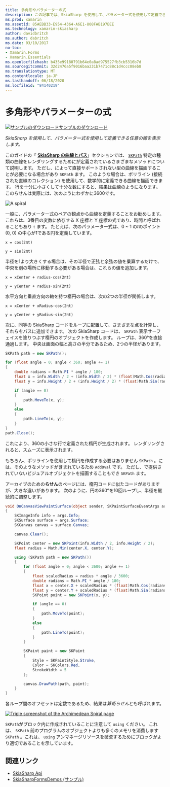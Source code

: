 ```yaml
---
title: 多角形やパラメーターの式
description: この記事では、SkiaSharp を使用して、パラメーター式を使用して定義できる任意の線を表示する方法について説明し、サンプルコードを使用してこれを示します。
ms.prod: xamarin
ms.assetid: 85AEBB33-E954-4364-A6E1-808FAB197BEE
ms.technology: xamarin-skiasharp
author: davidbritch
ms.author: dabritch
ms.date: 03/10/2017
no-loc:
- Xamarin.Forms
- Xamarin.Essentials
ms.openlocfilehash: b435e99180791b64e0a8ad975527fb3cb5316b7d
ms.sourcegitcommit: 32d2476a5f9016baa231b7471c88c1d4ccc08eb8
ms.translationtype: MT
ms.contentlocale: ja-JP
ms.lasthandoff: 06/18/2020
ms.locfileid: "84140219"
---
```

# <a name="polylines-and-parametric-equations"></a>多角形やパラメーターの式

[![サンプルのダウンロード](~/media/shared/download.png)サンプルのダウンロード](https://docs.microsoft.com/samples/xamarin/xamarin-forms-samples/skiasharpforms-demos)

_SkiaSharp を使用して、パラメーター式を使用して定義できる任意の線を表示します。_

このガイドの「 [**SkiaSharp の曲線とパス**](../curves/index.md)」セクションでは、 [`SKPath`](xref:SkiaSharp.SKPath) 特定の種類の曲線をレンダリングするためにが定義されているさまざまなメソッドについて説明します。 ただし、によって直接サポートされない型の曲線を描画することが必要になる場合があり `SKPath` ます。 このような場合は、ポリライン (接続された直線のコレクション) を使用して、数学的に定義できる曲線を描画できます。 行を十分に小さくして十分な数にすると、結果は曲線のようになります。 このらせんは実際には、次のようにわずかに3600です。

![](polylines-images/spiralexample.png "A spiral")

一般に、パラメーター式のペアの観点から曲線を定義することをお勧めします。 これらは、3番目の変数に依存する X 座標と Y 座標の式であり、時間と呼ばれることもあり `t` ます。 たとえば、次のパラメーター式は、0 ~ 1 の*t*のポイント (0, 0) の中心が1である円を定義しています。

`x = cos(2πt)`

`y = sin(2πt)`

 半径を1より大きくする場合は、その半径で正弦と余弦の値を乗算するだけで、中央を別の場所に移動する必要がある場合は、これらの値を追加します。

`x = xCenter + radius·cos(2πt)`

`y = yCenter + radius·sin(2πt)`

水平方向と垂直方向の軸を持つ楕円の場合は、次の2つの半径が関係します。

`x = xCenter + xRadius·cos(2πt)`

`y = yCenter + yRadius·sin(2πt)`

次に、同等の SkiaSharp コードをループに配置して、さまざまな点を計算し、それらをパスに追加できます。 次の SkiaSharp コードは、 `SKPath` 表示サーフェイスを塗りつぶす楕円のオブジェクトを作成します。 ループは、360°を直接通過します。 中央は画面の幅と高さの半分であるため、2つの半径があります。

```csharp
SKPath path = new SKPath();

for (float angle = 0; angle < 360; angle += 1)
{
    double radians = Math.PI * angle / 180;
    float x = info.Width / 2 + (info.Width / 2) * (float)Math.Cos(radians);
    float y = info.Height / 2 + (info.Height / 2) * (float)Math.Sin(radians);

    if (angle == 0)
    {
        path.MoveTo(x, y);
    }
    else
    {
        path.LineTo(x, y);
    }
}
path.Close();
```

これにより、360の小さな行で定義された楕円が生成されます。 レンダリングされると、スムーズに表示されます。

もちろん、ポリラインを使用して楕円を作成する必要はありません `SKPath` 。には、そのようなメソッドが含まれているため `AddOval` です。 ただし、で提供されていないビジュアルオブジェクトを描画することもでき `SKPath` ます。

アーカイブのための**らせん**のページには、楕円コードに似たコードがありますが、大きな違いがあります。 次のように、円の360°を10回ループし、半径を継続的に調整します。

```csharp
void OnCanvasViewPaintSurface(object sender, SKPaintSurfaceEventArgs args)
{
    SKImageInfo info = args.Info;
    SKSurface surface = args.Surface;
    SKCanvas canvas = surface.Canvas;

    canvas.Clear();

    SKPoint center = new SKPoint(info.Width / 2, info.Height / 2);
    float radius = Math.Min(center.X, center.Y);

    using (SKPath path = new SKPath())
    {
        for (float angle = 0; angle < 3600; angle += 1)
        {
            float scaledRadius = radius * angle / 3600;
            double radians = Math.PI * angle / 180;
            float x = center.X + scaledRadius * (float)Math.Cos(radians);
            float y = center.Y + scaledRadius * (float)Math.Sin(radians);
            SKPoint point = new SKPoint(x, y);

            if (angle == 0)
            {
                path.MoveTo(point);
            }
            else
            {
                path.LineTo(point);
            }
        }

        SKPaint paint = new SKPaint
        {
            Style = SKPaintStyle.Stroke,
            Color = SKColors.Red,
            StrokeWidth = 5
        };

        canvas.DrawPath(path, paint);
    }
}
```

各ループ間のオフセットは定数であるため、結果は*算術らせん*とも呼ばれます。

[![](polylines-images/archimedeanspiral-small.png "Triple screenshot of the Archimedean Spiral page")](polylines-images/archimedeanspiral-large.png#lightbox "Triple screenshot of the Archimedean Spiral page")

`SKPath`がブロック内に作成されていることに注意して `using` ください。 これは、 `SKPath` 前のプログラムのオブジェクトよりも多くのメモリを消費します `SKPath` 。これは、 `using` アンマネージリソースを破棄するためにブロックがより適切であることを示しています。

## <a name="related-links"></a>関連リンク

- [SkiaSharp Api](https://docs.microsoft.com/dotnet/api/skiasharp)
- [SkiaSharpFormsDemos (サンプル)](https://docs.microsoft.com/samples/xamarin/xamarin-forms-samples/skiasharpforms-demos)
